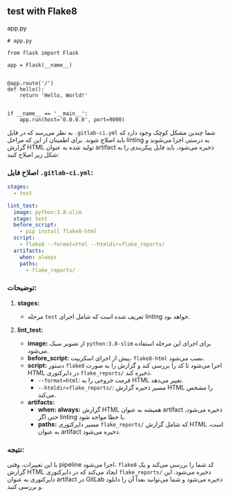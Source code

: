 ## test with Flake8

app.py
```
# app.py

from flask import Flask

app = Flask(__name__)


@app.route('/')
def hello():
    return 'Hello, World!'


if __name__ == '__main__':
    app.run(host='0.0.0.0', port=9090)
```

به نظر می‌رسد که در فایل `.gitlab-ci.yml` شما چندین مشکل کوچک وجود دارد که باید اصلاح شوند. برای اطمینان از این که مراحل linting به درستی اجرا می‌شوند و گزارش HTML تولید شده به عنوان artifact ذخیره می‌شود، باید فایل پیکربندی را به شکل زیر اصلاح کنید:

### اصلاح فایل `.gitlab-ci.yml`:

```yaml
stages:
  - test

lint_test:
  image: python:3.8-slim
  stage: test
  before_script:
    - pip install flake8-html
  script:
    - flake8 --format=html --htmldir=flake_reports/
  artifacts:
    when: always
    paths:
      - flake_reports/
```

### توضیحات:
1. **stages:**
   - مرحله `test` تعریف شده است که شامل اجرای linting خواهد بود.

2. **lint_test:**
   - **image:** از تصویر سبک `python:3.8-slim` برای اجرای این مرحله استفاده می‌شود.
   - **before_script:** پیش از اجرای اسکریپت، `flake8-html` نصب می‌شود.
   - **script:** دستور `flake8` اجرا می‌شود تا کد را بررسی کند و گزارش را به صورت HTML در دایرکتوری `flake_reports/` ذخیره کند.
     - `--format=html`: فرمت خروجی را به HTML تغییر می‌دهد.
     - `--htmldir=flake_reports/`: مسیر ذخیره گزارش HTML را مشخص می‌کند.
   - **artifacts:** 
     - **when: always:** گزارش HTML همیشه به عنوان artifact ذخیره می‌شود، حتی اگر linting با خطا مواجه شود.
     - **paths:** مسیر دایرکتوری `flake_reports/` که شامل گزارش HTML است، به عنوان artifact ذخیره می‌شود.

### نتیجه:
با این تغییرات، وقتی pipeline اجرا می‌شود، `flake8` کد شما را بررسی می‌کند و یک گزارش HTML ایجاد می‌کند که در دایرکتوری `flake_reports/` ذخیره می‌شود. این دایرکتوری به عنوان artifact در GitLab ذخیره می‌شود و شما می‌توانید بعداً آن را دانلود و بررسی کنید.
